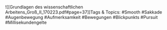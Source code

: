
![[Grundlagen des wissenschaftlichen Arbeitens_Groß_II_170223.pdf#page=37]]Tags & Topics:
   #Smooth
   #Sakkade
   #Augenbewegung
   #Aufmerksamkeit
   #Bewegungen
   #Blickpunkts
   #Pursuit
   #Millisekundengelte